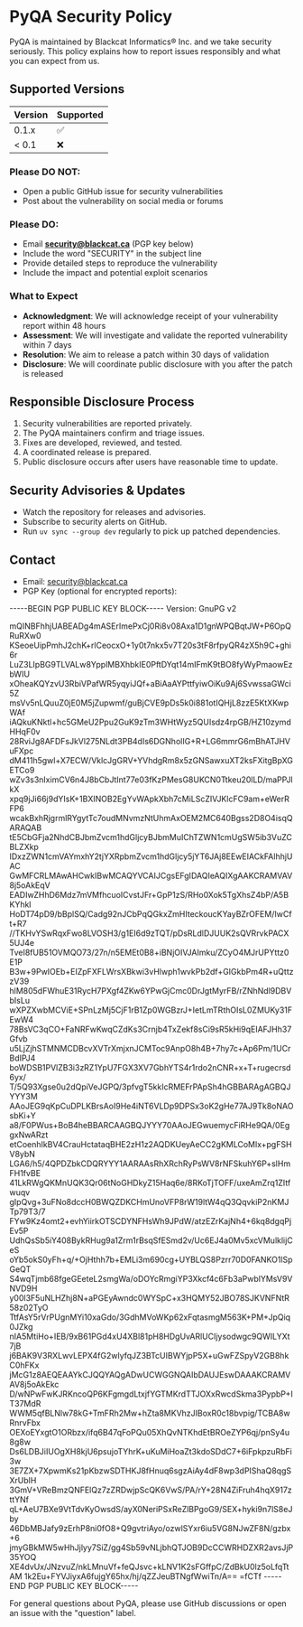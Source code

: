<!-- SPDX-License-Identifier: MIT -->

<!-- Copyright (c) 2025 Blackcat Informatics® Inc. -->

# PyQA Security Policy

PyQA is maintained by Blackcat Informatics® Inc. and we take security seriously. This policy explains how to report issues responsibly and what you can expect from us.

## Supported Versions

| Version | Supported |
| ------- | --------- |
| 0.1.x   | ✅        |
| < 0.1   | ❌        |

### Please DO NOT:

* Open a public GitHub issue for security vulnerabilities
* Post about the vulnerability on social media or forums

### Please DO:

* Email **security@blackcat.ca** (PGP key below)
* Include the word "SECURITY" in the subject line
* Provide detailed steps to reproduce the vulnerability
* Include the impact and potential exploit scenarios

### What to Expect

* **Acknowledgment**: We will acknowledge receipt of your vulnerability report within 48 hours
* **Assessment**: We will investigate and validate the reported vulnerability within 7 days
* **Resolution**: We aim to release a patch within 30 days of validation
* **Disclosure**: We will coordinate public disclosure with you after the patch is released

## Responsible Disclosure Process

1. Security vulnerabilities are reported privately.
2. The PyQA maintainers confirm and triage issues.
3. Fixes are developed, reviewed, and tested.
4. A coordinated release is prepared.
5. Public disclosure occurs after users have reasonable time to update.

## Security Advisories & Updates

* Watch the repository for releases and advisories.
* Subscribe to security alerts on GitHub.
* Run `uv sync --group dev` regularly to pick up patched dependencies.

## Contact

* Email: <security@blackcat.ca>
* PGP Key (optional for encrypted reports):

\-----BEGIN PGP PUBLIC KEY BLOCK-----
Version: GnuPG v2

mQINBFhhjUABEADg4mASErImePxCj0Ri8v08Axa1D1gnWPQBqtJW+P6OpQRuRXw0
KSeoeUipPmhJ2chK+rlCeocxO+1y0t7nkx5v7T20s3tF8rfpyQR4zX5h9C+ghi6r
LuZ3LIpBG9TLVALw8YpplMBXhbkIE0PftDYqt14mIFmK9tBO8fyWyPmaowEzbWIU
xOheaKQYzvU3RbiVPafWR5yqyiJQf+aBiAaAYPttfyiwOiKu9Aj6SvwssaGWci5Z
msVv5nLQuuZ0jE0M5jZupwmf/guBjCVE9pDs5k0i881otIQHjL8zzE5KtXKwpWAf
iAQkuKNktl+hc5GMeU2Ppu2GuK9zTm3WHtWyz5QUIsdz4rpGB/HZ10zymdHHqF0v
28RviJg8AFDFsJkVl275NLdt3PB4dIs6DGNholIG+R+LG6mmrG6mBhATJHVuFXpc
dM411h5gwl+X7ECW/VklcJgGRV+YVhdgRm8x5zGNSawxuXT2ksFXitgBpXGETCo9
wZv3s3nIximCV6n4J8bCbJtInt77e03fKzPMesG8UKCN0Ttkeu20lLD/maPPJlkX
xpq9jJi66j9dYIsK+1BXINOB2EgYvWApkXbh7cMiLScZIVJKlcFC9am+eWerRFP6
wcakBxhRjgrmlRYgytTc7oudMNvmzNtUhmAxOEM2MC640Bgss2D8O4isqQARAQAB
tE5CbGFja2NhdCBJbmZvcm1hdGljcyBJbmMuIChTZWN1cmUgSW5ib3VuZCBLZXkp
IDxzZWN1cmVAYmxhY2tjYXRpbmZvcm1hdGljcy5jYT6JAj8EEwEIACkFAlhhjUAC
GwMFCRLMAwAHCwkIBwMCAQYVCAIJCgsEFgIDAQIeAQIXgAAKCRAMVAV8j5oAkEqV
EADIwZHhD6Mdz7mVMfhcuoICvstJFr+GpP1zS/RHo0Xok5TgXhsZ4bP/A5BKYhkl
HoDT74pD9/bBplSQ/Cadg92nJCbPqQGkxZmHIteckoucKYayBZrOFEM/IwCft+R7
//TKHvYSwRqxFwo8LVOSH3/g1EI6d9zTQT/pDsRLdlDJUUK2sQVRrvkPACX5UJ4e
TveI8fUB51OVMQO73/27n/n5EMEt0B8+iBNjOIVJAImku/ZCyO4MJrUPYttz0E1P
B3w+9PwIOEb+EIZpFXFLWrsXBkwi3vHlwph1wvkPb2df+GIGkbPm4R+uQttzzV39
hlM805dFWhuE31RycH7PXgf4ZKw6YPwGjCmc0DrJgtMyrFB/rZNhNdl9DBVbIsLu
wXPZXwbMCViE+SPnLzMj5CjF1rB1Zp0WGBzrJ+IetLmTRthOIsL0ZMUKy31FEwW4
78BsVC3qCO+FaNRFwKwqCZdKs3Crnjb4TxZekf8sCi9sR5kHi9qEIAFJHh37Gfvb
u5LjZjhSTMNMCDBcvXVTrXmjxnJCMToc9AnpO8h4B+7hy7c+Ap6Pm/1UCrBdIPJ4
boWDSB1PVlZB3i3zRZ1YpU7FGX3XV7GbhYTS4r1rdo2nCNR+x+T+rugecrsd6yx/
T/5Q93Xgse0u2dQpiVeJGPQ/3pfvgT5kkIcRMEFrPApSh4hGBBARAgAGBQJYYY3M
AAoJEG9qKpCuDPLKBrsAoI9He4iNT6VLDp9DPSx3oK2gHe77AJ9Tk8oNAOsbKi+Y
a8/F0PWus+BoB4heBBARCAAGBQJYYY70AAoJEGwuemycFiRHe9QA/0EggxNwARzt
etCoenhIkBV4CrauHctataqBHE2zH1z2AQDKUeyAeCC2gKMLCoMlx+pgFSHV8ybN
LGA6/h5/4QPDZbkCDQRYYY1AARAAsRhXRchRyPsWV8rNFSkuhY6P+slHmFH1fvBE
41LkRWgQKMnUQK3Qr06tNoGHDkyZ15Haq6e/8RKoTjTOFF/uxeAmZrq1ZItfwuqv
gIpQvg+3uFNo8dccH0BWQZDKCHmUnoVFP8rW19ltW4qQ3QqvkiP2nKMJTp79T3/7
FYw9Kz4omt2+evhYiirkOTSCDYNFHsWh9JPdW/atzEZrKajNh4+6kq8dgqPjEv5P
UdhQsSb5iY408BykRHug9a1Zrm1rBsqSfESmd2v/Uc6EJ4a0Mv5xcVMulklijCeS
oYb5okS0yFh+q/+OjHthh7b+EMLi3m690cg+UYBLQS8Pzrr70D0FANKO1lSpGeQT
S4wqTjmb68fgeGEeteL2smgWa/oDOYcRmgiYP3Xkcf4c6Fb3aPwblYMsV9VNVD9H
y00l3F5uNLHZhj8N+aPGEyAwndc0WYSpC+x3HQMY52JBO78SJKVNFNtR58z02TyO
TtfAsY5rVrPUgnMYi10xaGdo/3GdhMVoWKp62xFqtasmgM563K+PM+JpQiq0JZkg
nIA5MtiHo+IEB/9xB61PGd4xU4XBl81pH8HDgUvARlUCIjysodwgc9QWILYXt7jB
j6BAK9V3RXLwvLEPX4fG2wlyfqJZ3BTcUIBWYjpP5X+uGwFZSpyV2GB8hkC0hFKx
jMcG1z8AEQEAAYkCJQQYAQgADwUCWGGNQAIbDAUJEswDAAAKCRAMVAV8j5oAkEkc
D/wNPwFwKJRKncoQP6KFgmgdLtxjfYGTMKrdTTJOXxRwcdSkma3PypbP+IT37MdR
WWM5qfBLNlw78kG+TmFRh2Mw+hZta8MKVhzJIBoxR0c18bvpig/TCBA8wRnrvFbx
OEXoEYxgtO1ORbzx/ifq6B47qFoPQu05XhQvNTKhdEtBROeZYP6qj/pnSy4u8g8w
Ds6LDBJiIUOgXH8kjU6psujoTYhrK+uKuMiHoaZt3kdoSDdC7+6iFpkpzuRbFi3w
3E7ZX+7XpwmKs21pKbzwSDTHKJ8fHnuq6sgzAiAy4dF8wp3dPIShaQ8qgSXrUblH
3GmV+VReBmzQNFElQz7zZRDwjpScQK6VwS/PA/rY+28N4ZiFruh4hqX917zttYNf
qL+AeU7BXe9VtTdvKyOwsdS/ayX0NeriPSxReZlBPgoG9/SEX+hyki9n7lS8eJby
46DbMBJafy9zErhP8ni0fO8+Q9gvtriAyo/ozwlSYxr6iu5VG8NJwZF8N/gzbx+6
jmyGBkMW5wHhJjlyy7SiZ/gg4Sb59vNLjbhQTJOB9DcCCWRHDZXR2avsJjP35YOQ
XE4dvUx/JNzvuZ/nkLMnuVf+feQJsvc+kLNV1K2sFGffpC/ZdBkU0lz5oLfqTtAM
1k2Eu+FYVJiyxA6fujgY65hx/hj/qZZJeuBTNgfWwiTn/A==
\=fCTf
\-----END PGP PUBLIC KEY BLOCK-----

For general questions about PyQA, please use GitHub discussions or open an issue with the "question" label.

